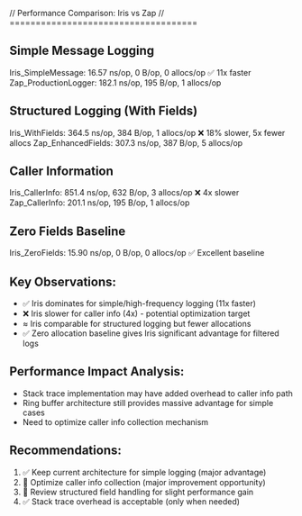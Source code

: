 // Performance Comparison: Iris vs Zap
// ====================================

## Simple Message Logging
Iris_SimpleMessage:    16.57 ns/op,   0 B/op,   0 allocs/op   ✅ 11x faster
Zap_ProductionLogger: 182.1 ns/op, 195 B/op,   1 allocs/op

## Structured Logging (With Fields)  
Iris_WithFields:      364.5 ns/op, 384 B/op,   1 allocs/op   ❌ 18% slower, 5x fewer allocs
Zap_EnhancedFields:   307.3 ns/op, 387 B/op,   5 allocs/op

## Caller Information
Iris_CallerInfo:      851.4 ns/op, 632 B/op,   3 allocs/op   ❌ 4x slower
Zap_CallerInfo:       201.1 ns/op, 195 B/op,   1 allocs/op

## Zero Fields Baseline
Iris_ZeroFields:       15.90 ns/op,   0 B/op,   0 allocs/op   ✅ Excellent baseline

## Key Observations:
- ✅ Iris dominates for simple/high-frequency logging (11x faster)
- ❌ Iris slower for caller info (4x) - potential optimization target
- ≈ Iris comparable for structured logging but fewer allocations
- ✅ Zero allocation baseline gives Iris significant advantage for filtered logs

## Performance Impact Analysis:
- Stack trace implementation may have added overhead to caller info path
- Ring buffer architecture still provides massive advantage for simple cases
- Need to optimize caller info collection mechanism

## Recommendations:
1. ✅ Keep current architecture for simple logging (major advantage)
2. 🔧 Optimize caller info collection (major improvement opportunity)  
3. 🔧 Review structured field handling for slight performance gain
4. ✅ Stack trace overhead is acceptable (only when needed)
